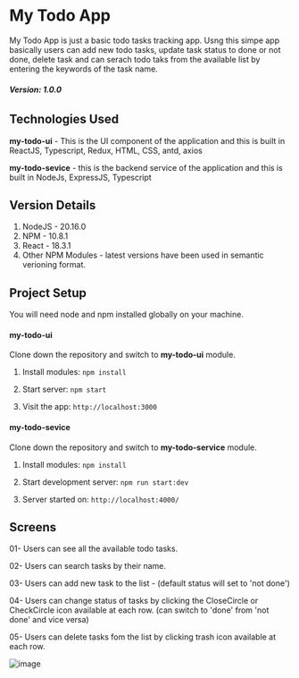 # My Todo App

My Todo App is just a basic todo tasks tracking app. Usng this simpe app basically users can add new todo tasks, update task status to done or not done, delete task and can serach todo taks from the available list by entering the keywords of the task name.
###### **Version: 1.0.0**

## Technologies Used
**my-todo-ui** - This is the UI component of the application and this is built in ReactJS, Typescript, Redux, HTML, CSS, antd, axios

**my-todo-sevice** - this is the backend service of the application and this is built in NodeJs, ExpressJS, Typescript

## Version Details

1. NodeJS - 20.16.0
2. NPM - 10.8.1
3. React - 18.3.1
4. Other NPM Modules - latest versions have been used in semantic verioning format.
   
## Project Setup
You will need node and npm installed globally on your machine.

#### my-todo-ui
Clone down the repository and switch to **my-todo-ui** module. 

1. Install modules:
`npm install`  

2. Start server:
`npm start`  

3. Visit the app:
`http://localhost:3000` 

#### my-todo-sevice
Clone down the repository and switch to **my-todo-service** module. 

1. Install modules:
`npm install`  

2. Start development server:
`npm run start:dev`  

3. Server started on:
`http://localhost:4000/`

## Screens

01- Users can see all the available todo tasks.

02- Users can search tasks by their name.

03- Users can add new task to the list - (default status will set to 'not done')

04- Users can change status of tasks by clicking the CloseCircle or CheckCircle icon available at each row. (can switch to 'done' from 'not done' and vice versa)

05- Users can delete tasks fom the list by clicking trash icon available at each row.



![image](https://github.com/user-attachments/assets/e5acbdae-8224-4442-9020-7a531494a453)


